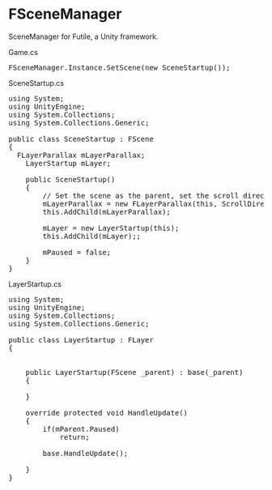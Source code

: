 FSceneManager
=============

SceneManager for Futile, a Unity framework.

Game.cs
<pre>
FSceneManager.Instance.SetScene(new SceneStartup());
</pre>

SceneStartup.cs
<pre>
using System;
using UnityEngine;
using System.Collections;
using System.Collections.Generic;

public class SceneStartup : FScene
{
  FLayerParallax mLayerParallax;
	LayerStartup mLayer;
	
	public SceneStartup()
	{
		// Set the scene as the parent, set the scroll direction, and pick the two scrolling images from a loaded atlas.
		mLayerParallax = new FLayerParallax(this, ScrollDirection.Down, "Background.png", "Background.png");
		this.AddChild(mLayerParallax);
		
		mLayer = new LayerStartup(this);
		this.AddChild(mLayer);;
		
		mPaused = false;
	}
}
</pre>

LayerStartup.cs
<pre>
using System;
using UnityEngine;
using System.Collections;
using System.Collections.Generic;

public class LayerStartup : FLayer
{
  
	
	public LayerStartup(FScene _parent) : base(_parent)
	{
		
	}
	
	override protected void HandleUpdate()
	{
		if(mParent.Paused)
			return;
		
		base.HandleUpdate();
		
	}
}
</pre>